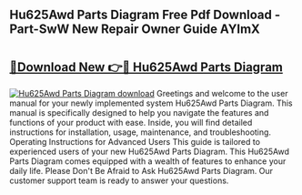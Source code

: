 ## Hu625Awd Parts Diagram Free Pdf Download - Part-SwW New Repair Owner Guide AYImX

# <h2><a href="http://dfmo3jj.blite.top/?on=Hu625Awd+Parts+Diagram">🔗Download New 👉🔴 Hu625Awd Parts Diagram</a></h2>

[![Hu625Awd Parts Diagram download](https://i.imgur.com/lujVjoI.png)](http://dfmo3jj.blite.top/?on=Hu625Awd+Parts+Diagram)
Greetings and welcome to the user manual for your newly implemented system Hu625Awd Parts Diagram. This manual is specifically designed to help you navigate the features and functions of your product with ease. Inside, you will find detailed instructions for installation, usage, maintenance, and troubleshooting. Operating Instructions for Advanced Users This guide is tailored to experienced users of your new Hu625Awd Parts Diagram. This Hu625Awd Parts Diagram comes equipped with a wealth of features to enhance your daily life. Please Don't Be Afraid to Ask Hu625Awd Parts Diagram. Our customer support team is ready to answer your questions.
